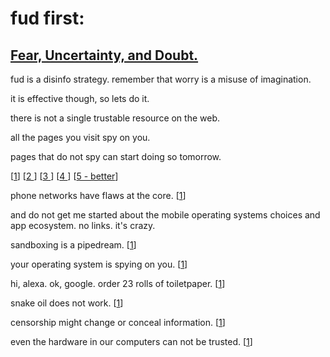 # fud first:

## [Fear, Uncertainty, and Doubt.](https://en.wikipedia.org/wiki/Fear,_uncertainty,_and_doubt)

fud is a disinfo strategy.
remember that worry is a misuse of imagination.

it is effective though, so lets do it.

there is not a single trustable resource on the web.

all the pages you visit spy on you.

pages that do not spy can start doing so tomorrow.

[[1](https://washingtonpost.com)]
[[2 ](https://derstandard.at)]
[[3 ](https://facebook.com)]
[[4 ](https://twitter.com)]
[[5 - better](https://news.ycombinator.com)]

phone networks have flaws at the core.
[[1](https://en.wikipedia.org/wiki/Signalling_System_No._7#Protocol_security_vulnerabilities)]

and do not get me started about the mobile operating systems choices and app ecosystem. no links. it's crazy.

sandboxing is a pipedream.
[[1](https://blog.fefe.de/?q=Schlangen%C3%B6l)]

your operating system is spying on you.
[[1](https://hn.algolia.com/?dateRange=all&page=0&prefix=false&query=telemetry%20windows&sort=byPopularity&type=story)]

hi, alexa. ok, google. order 23 rolls of toiletpaper.
[[1](https://www.digitaltrends.com/home/funny-accidental-amazon-alexa-ordering-stories/)]

snake oil does not work.
[[1](https://blog.fefe.de/?q=Schlangen%C3%B6l)]

censorship might change or conceal information.
[[1](http://thepiratebay.org)]

even the hardware in our computers can not be trusted.
[[1](https://en.wikipedia.org/wiki/Intel_Active_Management_Technology)]

<NextPrev state next="tofu" prev="/"></NextPrev>